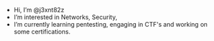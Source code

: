 - Hi, I’m @j3xnt82z
- I’m interested in Networks, Security, 
- I’m currently learning pentesting, engaging in CTF's and working on some certifications.

<!---
j3xnt82z/j3xnt82z is a ✨ special ✨ repository because its `README.md` (this file) appears on your GitHub profile.
You can click the Preview link to take a look at your changes.
--->
